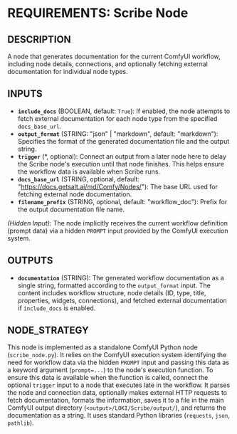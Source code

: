 # REQUIREMENTS: Scribe Node

## DESCRIPTION

A node that generates documentation for the current ComfyUI workflow, including node details, connections, and optionally fetching external documentation for individual node types.

## INPUTS

-   **`include_docs`** (BOOLEAN, default: `True`): If enabled, the node attempts to fetch external documentation for each node type from the specified `docs_base_url`.
-   **`output_format`** (STRING: "json" | "markdown", default: "markdown"): Specifies the format of the generated documentation file and the output string.
-   **`trigger`** (*, optional): Connect an output from a later node here to delay the Scribe node's execution until that node finishes. This helps ensure the workflow data is available when Scribe runs.
-   **`docs_base_url`** (STRING, optional, default: "https://docs.getsalt.ai/md/Comfy/Nodes/"): The base URL used for fetching external node documentation.
-   **`filename_prefix`** (STRING, optional, default: "workflow_doc"): Prefix for the output documentation file name.

*(Hidden Input)*: The node implicitly receives the current workflow definition (prompt data) via a hidden `PROMPT` input provided by the ComfyUI execution system.

## OUTPUTS

-   **`documentation`** (STRING): The generated workflow documentation as a single string, formatted according to the `output_format` input. The content includes workflow structure, node details (ID, type, title, properties, widgets, connections), and fetched external documentation if `include_docs` is enabled.

## NODE_STRATEGY

This node is implemented as a standalone ComfyUI Python node (`scribe_node.py`). It relies on the ComfyUI execution system identifying the need for workflow data via the hidden `PROMPT` input and passing this data as a keyword argument (`prompt=...`) to the node's execution function. To ensure this data is available when the function is called, connect the optional `trigger` input to a node that executes late in the workflow. It parses the node and connection data, optionally makes external HTTP requests to fetch documentation, formats the information, saves it to a file in the main ComfyUI output directory (`<output>/LOKI/Scribe/output/`), and returns the documentation as a string. It uses standard Python libraries (`requests`, `json`, `pathlib`). 